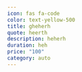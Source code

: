 ```yaml
---
icon: fas fa-code
color: text-yellow-500
title: gheherh
quote: heerth
description: heherh
duration: heh
price: "100"
category: auto
---
```

